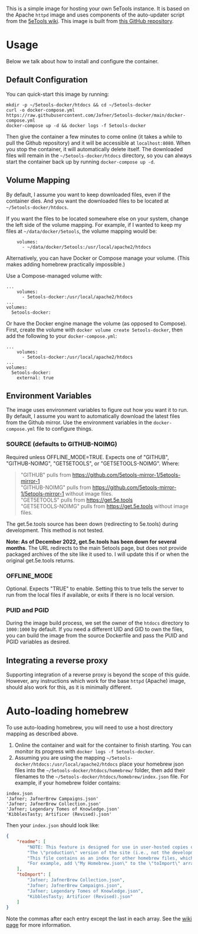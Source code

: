 This is a simple image for hosting your own 5eTools instance. It is based on the Apache `httpd` image and uses components of the auto-updater script from the [5eTools wiki](https://wiki.5e.tools/index.php/5eTools_Install_Guide). This image is built from [this GitHub repository](https://github.com/Jafner/5etools-docker). 

# Usage
Below we talk about how to install and configure the container. 

## Default Configuration
You can quick-start this image by running:

```
mkdir -p ~/5etools-docker/htdocs && cd ~/5etools-docker
curl -o docker-compose.yml https://raw.githubusercontent.com/Jafner/5etools-docker/main/docker-compose.yml
docker-compose up -d && docker logs -f 5etools-docker
```

Then give the container a few minutes to come online (it takes a while to pull the Github repository) and it will be accessible at `localhost:8080`.
When you stop the container, it will automatically delete itself. The downloaded files will remain in the `~/5etools-docker/htdocs` directory, so you can always start the container back up by running `docker-compose up -d`.

## Volume Mapping
By default, I assume you want to keep downloaded files, even if the container dies. And you want the downloaded files to be located at `~/5etools-docker/htdocs`.  

If you want the files to be located somewhere else on your system, change the left side of the volume mapping. For example, if I wanted to keep my files at `~/data/docker/5etools`, the volume mapping would be:

```
    volumes:
      - ~/data/docker/5etools:/usr/local/apache2/htdocs
```

Alternatively, you can have Docker or Compose manage your volume. (This makes adding homebrew practically impossible.)  

Use a Compose-managed volume with:
```
...
    volumes:
      - 5etools-docker:/usr/local/apache2/htdocs
...
volumes:
  5etools-docker:
```

Or have the Docker engine manage the volume (as opposed to Compose). First, create the volume with `docker volume create 5etools-docker`, then add the following to your `docker-compose.yml`:
```
...
    volumes:
      - 5etools-docker:/usr/local/apache2/htdocs
...
volumes:
  5etools-docker:
    external: true
```

## Environment Variables
The image uses environment variables to figure out how you want it to run. 
By default, I assume you want to automatically download the latest files from the Github mirror. Use the environment variables in the `docker-compose.yml` file to configure things.

### SOURCE (defaults to GITHUB-NOIMG)
Required unless OFFLINE_MODE=TRUE.
Expects one of "GITHUB", "GITHUB-NOIMG", "GET5ETOOLS", or "GET5ETOOLS-NOIMG". Where:  
  > "GITHUB" pulls from https://github.com/5etools-mirror-1/5etools-mirror-1  
  > "GITHUB-NOIMG" pulls from https://github.com/5etools-mirror-1/5etools-mirror-1 without image files.  
  > "GET5ETOOLS" pulls from https://get.5e.tools  
  > "GET5ETOOLS-NOIMG" pulls from https://get.5e.tools without image files.  

The get.5e.tools source has been down (redirecting to 5e.tools) during development. This method is not tested.  

**Note: As of December 2022, get.5e.tools has been down for several months**. The URL redirects to the main 5etools page, but does not provide packaged archives of the site like it used to. I will update this if or when the original get.5e.tools returns.

### OFFLINE_MODE
Optional. Expects "TRUE" to enable. 
Setting this to true tells the server to run from the local files if available, or exits if there is no local version. 

### PUID and PGID
During the image build process, we set the owner of the `htdocs` directory to `1000:1000` by default. If you need a different UID and GID to own the files, you can build the image from the source Dockerfile and pass the PUID and PGID variables as desired.

## Integrating a reverse proxy
Supporting integration of a reverse proxy is beyond the scope of this guide. 
However, any instructions which work for the base `httpd` (Apache) image, should also work for this, as it is minimally different.

# Auto-loading homebrew
To use auto-loading homebrew, you will need to use a host directory mapping as described above. 

1. Online the container and wait for the container to finish starting. You can monitor its progress with `docker logs -f 5etools-docker`.
2. Assuming you are using the mapping `~/5etools-docker/htdocs:/usr/local/apache2/htdocs` place your homebrew json files into the `~/5etools-docker/htdocs/homebrew/` folder, then add their filenames to the `~/5etools-docker/htdocs/homebrew/index.json` file.
For example, if your homebrew folder contains:
```
index.json
'Jafner; JafnerBrew Campaigns.json'
'Jafner; JafnerBrew Collection.json'
'Jafner; Legendary Tomes of Knowledge.json'
'KibblesTasty; Artificer (Revised).json'
```
Then your `index.json` should look like:
```json
{
    "readme": [
        "NOTE: This feature is designed for use in user-hosted copies of the site, and not for integrating \"official\" 5etools content.",
        "The \"production\" version of the site (i.e., not the development ZIP) has this feature disabled. You can re-enable it by replacing `IS_DEPLOYED = \"X.Y.Z\";` in the file `js/utils.js`, with `IS_DEPLOYED = undefined;`",
        "This file contains as an index for other homebrew files, which should be placed in the same directory.",
        "For example, add \"My Homebrew.json\" to the \"toImport\" array below, and have a valid JSON homebrew file in this (\"homebrew/\") directory."
    ],
    "toImport": [
        "Jafner; JafnerBrew Collection.json",
        "Jafner; JafnerBrew Campaigns.json",
        "Jafner; Legendary Tomes of Knowledge.json",
        "KibblesTasty; Artificer (Revised).json"
    ]
}
```
Note the commas after each entry except the last in each array.
See the [wiki page](https://wiki.5e.tools/index.php/5eTools_Install_Guide) for more information. 